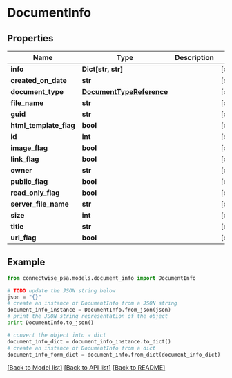 # DocumentInfo


## Properties
Name | Type | Description | Notes
------------ | ------------- | ------------- | -------------
**info** | **Dict[str, str]** |  | [optional] 
**created_on_date** | **str** |  | [optional] 
**document_type** | [**DocumentTypeReference**](DocumentTypeReference.md) |  | [optional] 
**file_name** | **str** |  | [optional] 
**guid** | **str** |  | [optional] 
**html_template_flag** | **bool** |  | [optional] 
**id** | **int** |  | [optional] 
**image_flag** | **bool** |  | [optional] 
**link_flag** | **bool** |  | [optional] 
**owner** | **str** |  | [optional] 
**public_flag** | **bool** |  | [optional] 
**read_only_flag** | **bool** |  | [optional] 
**server_file_name** | **str** |  | [optional] 
**size** | **int** |  | [optional] 
**title** | **str** |  | [optional] 
**url_flag** | **bool** |  | [optional] 

## Example

```python
from connectwise_psa.models.document_info import DocumentInfo

# TODO update the JSON string below
json = "{}"
# create an instance of DocumentInfo from a JSON string
document_info_instance = DocumentInfo.from_json(json)
# print the JSON string representation of the object
print DocumentInfo.to_json()

# convert the object into a dict
document_info_dict = document_info_instance.to_dict()
# create an instance of DocumentInfo from a dict
document_info_form_dict = document_info.from_dict(document_info_dict)
```
[[Back to Model list]](../README.md#documentation-for-models) [[Back to API list]](../README.md#documentation-for-api-endpoints) [[Back to README]](../README.md)


